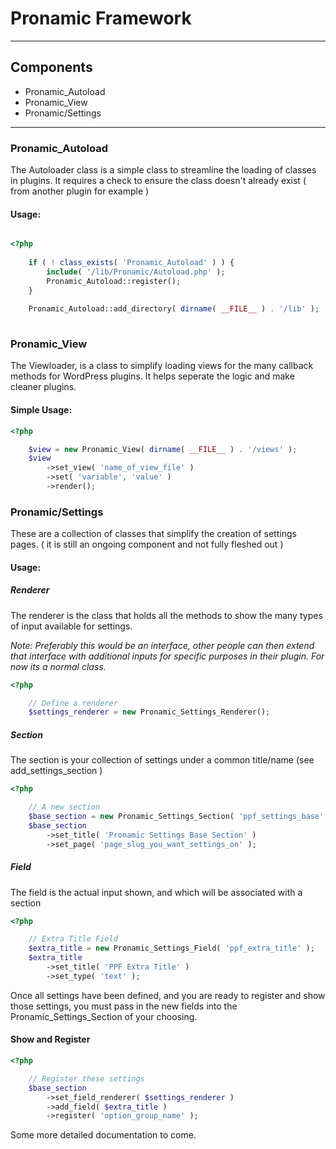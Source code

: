 # Pronamic Framework

---

## Components

- Pronamic_Autoload
- Pronamic_View
- Pronamic/Settings

---

### Pronamic_Autoload

The Autoloader class is a simple class to streamline the loading of classes in plugins.  It requires a check to ensure the class doesn't already exist ( from another plugin for example )

#### Usage:

```php

<?php
    
    if ( ! class_exists( 'Pronamic_Autoload' ) ) {
        include( '/lib/Pronamic/Autoload.php' );
        Pronamic_Autoload::register();
    }
        
    Pronamic_Autoload::add_directory( dirname( __FILE__ ) . '/lib' );
        
```

### Pronamic_View

The Viewloader, is a class to simplify loading views for the many callback methods for WordPress plugins.  It helps seperate the logic and make cleaner plugins.

#### Simple Usage:

```php
<?php

    $view = new Pronamic_View( dirname( __FILE__ ) . '/views' );
    $view
        ->set_view( 'name_of_view_file' )
        ->set( 'variable', 'value' )
        ->render();

```

### Pronamic/Settings

These are a collection of classes that simplify the creation of settings pages. ( it is still an ongoing component and not fully fleshed out )

#### Usage:
##### Renderer
The renderer is the class that holds all the methods to show the many types of input available for settings. 

_Note: Preferably this would be an interface, other people can then extend that interface with additional inputs for specific purposes in their plugin.  For now its a normal class._

```php
<?php

    // Define a renderer
    $settings_renderer = new Pronamic_Settings_Renderer();

```

##### Section
The section is your collection of settings under a common title/name (see add_settings_section )

```php
<?php

    // A new section
    $base_section = new Pronamic_Settings_Section( 'ppf_settings_base' );
    $base_section
        ->set_title( 'Pronamic Settings Base Section' )
        ->set_page( 'page_slug_you_want_settings_on' );

```

##### Field
The field is the actual input shown, and which will be associated with a section

```php
<?php

    // Extra Title Field
    $extra_title = new Pronamic_Settings_Field( 'ppf_extra_title' );
    $extra_title
        ->set_title( 'PPF Extra Title' )
        ->set_type( 'text' );
```

Once all settings have been defined, and you are ready to register and show those settings, you must pass in the new fields into the Pronamic_Settings_Section of your choosing.  

#### Show and Register

```php
<?php

    // Register these settings
    $base_section
        ->set_field_renderer( $settings_renderer )
        ->add_field( $extra_title )
        ->register( 'option_group_name' );
```

Some more detailed documentation to come.